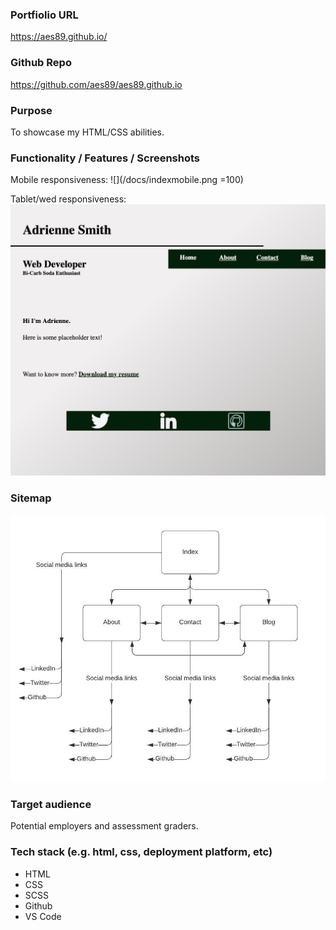 
### Portfiolio URL
https://aes89.github.io/

### Github Repo
https://github.com/aes89/aes89.github.io

### Purpose
To showcase my HTML/CSS abilities.

### Functionality / Features / Screenshots
Mobile responsiveness:
![](/docs/indexmobile.png =100)

Tablet/wed responsiveness:
![](/docs/indexwebtablet.png)

### Sitemap
![](/docs/sitemap.jpeg)

### Target audience
Potential employers and assessment graders.

### Tech stack (e.g. html, css, deployment platform, etc)
- HTML
- CSS
- SCSS
- Github
- VS Code

